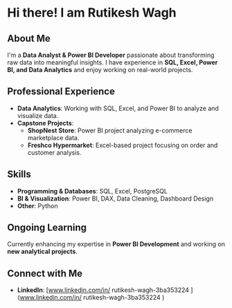 # Hi there! I am Rutikesh Wagh

## About Me
I'm a **Data Analyst & Power BI Developer** passionate about transforming raw data into meaningful insights. I have experience in **SQL, Excel, Power BI, and Data Analytics** and enjoy working on real-world projects.

## Professional Experience
- **Data Analytics**: Working with SQL, Excel, and Power BI to analyze and visualize data.
- **Capstone Projects**:
  - **ShopNest Store**: Power BI project analyzing e-commerce marketplace data.
  - **Freshco Hypermarket**: Excel-based project focusing on order and customer analysis.

## Skills
- **Programming & Databases**: SQL, Excel, PostgreSQL
- **BI & Visualization**: Power BI, DAX, Data Cleaning, Dashboard Design
- **Other**: Python

## Ongoing Learning
Currently enhancing my expertise in **Power BI Development**  and working on **new analytical projects**.

## Connect with Me
- **LinkedIn**: [www.linkedin.com/in/
rutikesh-wagh-3ba353224
](www.linkedin.com/in/
rutikesh-wagh-3ba353224
)
